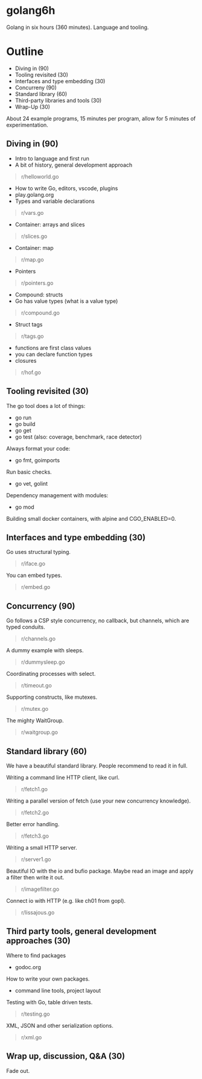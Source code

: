 # golang6h

Golang in six hours (360 minutes). Language and tooling.

# Outline

* Diving in (90)
* Tooling revisited (30)
* Interfaces and type embedding (30)
* Concurreny (90)
* Standard library (60)
* Third-party libraries and tools (30)
* Wrap-Up (30)

About 24 example programs, 15 minutes per program, allow for 5 minutes of
experimentation.

## Diving in (90)

* Intro to language and first run
* A bit of history, general development approach

> r/helloworld.go

* How to write Go, editors, vscode, plugins
* play.golang.org
* Types and variable declarations

> r/vars.go

* Container: arrays and slices

> r/slices.go

* Container: map

> r/map.go

* Pointers

> r/pointers.go

* Compound: structs
* Go has value types (what is a value type)

> r/compound.go

* Struct tags

> r/tags.go

* functions are first class values
* you can declare function types
* closures

> r/hof.go

## Tooling revisited (30)

The go tool does a lot of things:

* go run
* go build
* go get
* go test (also: coverage, benchmark, race detector)

Always format your code:

* go fmt, goimports

Run basic checks.

* go vet, golint

Dependency management with modules:

* go mod

Building small docker containers, with alpine and CGO_ENABLED=0.

## Interfaces and type embedding (30)

Go uses structural typing.

> r/iface.go

You can embed types.

> r/embed.go

## Concurrency (90)

Go follows a CSP style concurrency, no callback, but channels, which are typed conduits.

> r/channels.go

A dummy example with sleeps.

> r/dummysleep.go

Coordinating processes with select.

> r/timeout.go

Supporting constructs, like mutexes.

> r/mutex.go

The mighty WaitGroup.

> r/waitgroup.go

## Standard library (60)

We have a beautiful standard library. People recommend to read it in full.

Writing a command line HTTP client, like curl.

> r/fetch1.go

Writing a parallel version of fetch (use your new concurrency knowledge).

> r/fetch2.go

Better error handling.

> r/fetch3.go

Writing a small HTTP server.

> r/server1.go

Beautiful IO with the io and bufio package. Maybe read an image and apply a
filter then write it out.

> r/imagefilter.go

Connect io with HTTP (e.g. like ch01 from gopl).

> r/lissajous.go

## Third party tools, general development approaches (30)

Where to find packages

* godoc.org

How to write your own packages.

* command line tools, project layout

Testing with Go, table driven tests.

> r/testing.go

XML, JSON and other serialization options.

> r/xml.go

## Wrap up, discussion, Q&A (30)

Fade out.
